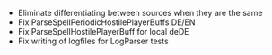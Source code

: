 * Eliminate differentiating between sources when they are the same
* Fix ParseSpellPeriodicHostilePlayerBuffs DE/EN
* Fix ParseSpellHostilePlayerBuff for local deDE
* Fix writing of logfiles for LogParser tests
